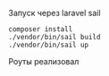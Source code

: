 Запуск через laravel sail

````
composer install
./vendor/bin/sail build
./vendor/bin/sail up
````

Роуты реализовал

